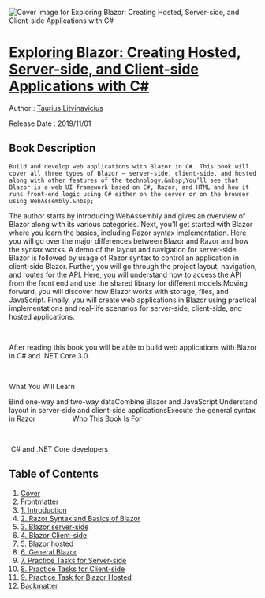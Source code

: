 ![Cover image for Exploring Blazor: Creating Hosted, Server-side, and Client-side Applications with C#](https://imgdetail.ebookreading.net/cover/cover/20200920/EB9781484254462.jpg)

[Exploring Blazor: Creating Hosted, Server-side, and Client-side Applications with C#](https://ebookreading.net/view/book/Exploring+Blazor%3A+Creating+Hosted%2C+Server-side%2C+and+Client-side+Applications+with+C%23-EB9781484254462_1.html "Exploring Blazor: Creating Hosted, Server-side, and Client-side Applications with C#")
====================================================================================================================

Author : [Taurius Litvinavicius](https://ebookreading.net/search/author/Taurius+Litvinavicius)

Release Date : 2019/11/01

Book Description
-----------------


    
    Build and develop web applications with Blazor in C#. This book will cover all three types of Blazor – server-side, client-side, and hosted along with other features of the technology.&nbsp;You’ll see that Blazor is a web UI framework based on C#, Razor, and HTML and how it runs front-end logic using C# either on the server or on the browser using WebAssembly.&nbsp;
The author starts by introducing WebAssembly and gives an overview of Blazor along with its various categories.&nbsp;Next, you’ll get started with Blazor where you learn the basics, including Razor syntax implementation. Here you will go over the major differences between Blazor and Razor and how the syntax works. A demo of the layout and navigation for server-side Blazor is followed by usage of Razor syntax to control an application in client-side Blazor. Further, you will go through the project layout, navigation, and routes for the API. Here, you will understand how to access the API from the front end and use the shared library for different models.Moving forward, you will discover how Blazor works with storage, files, and JavaScript. Finally, you will create web applications in Blazor using practical implementations and real-life scenarios for server-side, client-side, and hosted applications.&nbsp;

&nbsp;


After reading this book you will be able to build web applications with Blazor in C# and .NET Core 3.0.

&nbsp;

What You Will Learn

Bind one-way and two-way dataCombine Blazor and JavaScript Understand layout in server-side      and client-side&nbsp;applicationsExecute the general syntax in      Razor&nbsp; &nbsp; &nbsp; &nbsp; &nbsp; &nbsp; &nbsp; &nbsp; &nbsp;&nbsp; Who This Book Is For

&nbsp;


&nbsp;C# and .NET Core developers
  
  

Table of Contents
-----------------

1. [Cover](https://ebookreading.net/view/book/Exploring+Blazor%3A+Creating+Hosted%2C+Server-side%2C+and+Client-side+Applications+with+C%23-EB9781484254462_1.html)
1. [Frontmatter](https://ebookreading.net/view/book/Exploring+Blazor%3A+Creating+Hosted%2C+Server-side%2C+and+Client-side+Applications+with+C%23-EB9781484254462_2.html)
1. [1. Introduction](https://ebookreading.net/view/book/Exploring+Blazor%3A+Creating+Hosted%2C+Server-side%2C+and+Client-side+Applications+with+C%23-EB9781484254462_3.html)
1. [2. Razor Syntax and Basics of Blazor](https://ebookreading.net/view/book/Exploring+Blazor%3A+Creating+Hosted%2C+Server-side%2C+and+Client-side+Applications+with+C%23-EB9781484254462_4.html)
1. [3. Blazor server-side](https://ebookreading.net/view/book/Exploring+Blazor%3A+Creating+Hosted%2C+Server-side%2C+and+Client-side+Applications+with+C%23-EB9781484254462_5.html)
1. [4. Blazor Client-side](https://ebookreading.net/view/book/Exploring+Blazor%3A+Creating+Hosted%2C+Server-side%2C+and+Client-side+Applications+with+C%23-EB9781484254462_6.html)
1. [5. Blazor hosted](https://ebookreading.net/view/book/Exploring+Blazor%3A+Creating+Hosted%2C+Server-side%2C+and+Client-side+Applications+with+C%23-EB9781484254462_7.html)
1. [6. General Blazor](https://ebookreading.net/view/book/Exploring+Blazor%3A+Creating+Hosted%2C+Server-side%2C+and+Client-side+Applications+with+C%23-EB9781484254462_8.html)
1. [7. Practice Tasks for Server-side](https://ebookreading.net/view/book/Exploring+Blazor%3A+Creating+Hosted%2C+Server-side%2C+and+Client-side+Applications+with+C%23-EB9781484254462_9.html)
1. [8. Practice Tasks for Client-side](https://ebookreading.net/view/book/Exploring+Blazor%3A+Creating+Hosted%2C+Server-side%2C+and+Client-side+Applications+with+C%23-EB9781484254462_10.html)
1. [9. Practice Task for Blazor Hosted](https://ebookreading.net/view/book/Exploring+Blazor%3A+Creating+Hosted%2C+Server-side%2C+and+Client-side+Applications+with+C%23-EB9781484254462_11.html)
1. [Backmatter](https://ebookreading.net/view/book/Exploring+Blazor%3A+Creating+Hosted%2C+Server-side%2C+and+Client-side+Applications+with+C%23-EB9781484254462_12.html)
